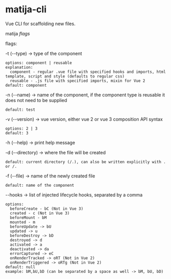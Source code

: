# matija-cli
Vue CLI for scaffolding new files.

matija *flags*

flags:

  -t (--type) -> type of the component
    
    options: component | reusable
    explanation: 
      component - regular .vue file with specified hooks and imports, html template, script and style (defaults to regular css)
      reusable - .js file with specified imports, mixin for Vue 2
    default: component

  -n (--name) -> name of the component, if the component type is reusable it does not need to be supplied
    
    default: test

  -v (--version) -> vue version, either vue 2 or vue 3 composition API syntax
    
    options: 2 | 3
    default: 3

  -h (--help) -> print help message

  -d (--directory) -> where the file will be created
    
    default: current directory (/.), can also be written explicitly with . or /.

  -f (--file) -> name of the newly created file
    
    default: name of the component

  --hooks -> list of injected lifecycle hooks, separated by a comma
    
    options: 
      beforeCreate - bC (Not in Vue 3)
      created - c (Not in Vue 3)
      beforeMount - bM
      mounted - m
      beforeUpdate -> bU
      updated -> u
      beforeDestroy -> bD
      destroyed -> d
      activated -> a
      deactivated -> da
      errorCaptured -> eC
      onRenderTracked -> oRT (Not in Vue 2)
      onRenderTriggered -> oRTg (Not in Vue 2)
    default: null
    example: bM,bU,bD (can be separated by a space as well -> bM, bU, bD)
